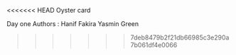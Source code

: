 <<<<<<< HEAD
Oyster card

Day one
Authors : Hanif Fakira Yasmin Green
>>>>>>> 7deb8479b2f21db66985c3e290a7b061df4e0066
